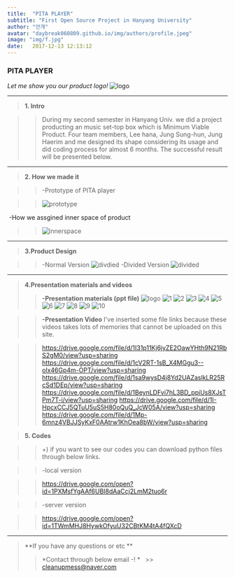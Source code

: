 ```yaml
---
title:  "PITA PLAYER"
subtitle: "First Open Source Project in Hanyang University"
author: "안개"
avatar: "daybreak060809.github.io/img/authors/profile.jpeg"
image: "img/f.jpg"
date:   2017-12-13 12:13:12
---
```


### PITA PLAYER
*Let me show you our product logo!*
![logo](daybreak060809.github.io/img/logo.jpeg)

* * * 


>**1. Intro**
  
   >>During my second semester in Hanyang Univ. we did a project producting an music set-top box which is Minimum Viable Product. Four team members, Lee hana, Jung Sung-hun, Jung Haerim and me designed its shape considering its usage and did coding process for almost 6 months. The successful result will be presented below.

* * * 

>**2. How we made it**
  
  >>-Prototype of PITA player
  
  >>![prototype](daybreak060809.github.io/img/prototype.jpeg)
  
  
  -How we assgined inner space of product
  >>![innerspace](daybreak060809.github.io/img/innerspace.jpeg)
  

* * * 

>**3.Product Design**
  
   >>-Normal Version 
   >>![divdied](daybreak060809.github.io/img/together.png)
   >>-Divided Version
   >>![divided](daybreak060809.github.io/img/divided.png)
   
* * * 
   
>**4.Presentation materials and videos**
  >>**-Presentation materials (ppt file)**
  >>![logo](daybreak060809.github.io/img/logo.jpeg)
  >>![1](daybreak060809.github.io/img/1.jpeg)
  >>![2](daybreak060809.github.io/img/2.jpeg)
  >>![3](daybreak060809.github.io/img/3.jpeg)
  >>![4](daybreak060809.github.io/img/4.jpeg)
  >>![5](daybreak060809.github.io/img/5.jpeg)
  >>![6](daybreak060809.github.io/img/6.jpeg)
  >>![7](daybreak060809.github.io/img/7.jpeg)
  >>![8](daybreak060809.github.io/img/8.jpeg)
  >>![9](daybreak060809.github.io/img/9.jpeg)
  >>![10](daybreak060809.github.io/img/10.jpeg)
 
  >>**-Presentation Video**
  >>I've inserted some file links because these videos takes lots of memories that cannot be uploaded on this site.

  >><https://drive.google.com/file/d/1I31p11Kj6jyZE2OawYHth9N21RbS2gM0/view?usp=sharing>
  >><https://drive.google.com/file/d/1cV2RT-1sB_X4MGgu3--olx46Gp4m-OPT/view?usp=sharing>
  >><https://drive.google.com/file/d/1sa9wysD4j8Yd2UAZaslkLR25RcSd1DEp/view?usp=sharing>
  >> <https://drive.google.com/file/d/1BeynLDFvi7hL3BD_ppiUs8XJsTPm7T-i/view?usp=sharing>
  >><https://drive.google.com/file/d/1I-HpcxCCJ5QTuU5uS5H80oQuQ_JcW05A/view?usp=sharing>
  >><https://drive.google.com/file/d/1Mp-6mnz4VBJJSyKxF0AAtrw1KhOea8bW/view?usp=sharing>

>**5. Codes**
 
   
>>+) if you want to see our codes you can download python files through below links.
   
   >>-local version
   
   >><https://drive.google.com/open?id=1PXMsfYgAAf6UBI8dAaCcj2LmM2tuo6r>
    
   
   >>-server version 
   
   >><https://drive.google.com/open?id=1TWmMHJ8HywkOfyuU32CBtKM4tA4fQXcD>
   
   * * *
   >**If you have any questions or etc **
   >>*Contact through below email -! *
   >> <cleanupmess@naver.com>
   


